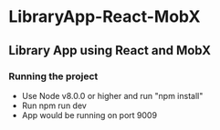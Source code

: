 # LibraryApp-React-MobX

## Library App using React and MobX

### Running the project


- Use Node v8.0.0 or higher and run "npm install"
- Run npm run dev
- App would be running on port 9009
